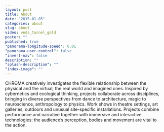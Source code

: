 ```yaml
---
layout: post
title: About
date: "2015-01-05"
categories: about
slug: about
video: veda_tunnel_gold
poster: ""
published: true
"panorama-longitude-speed": 0.01
"panorama-user-control": false
"invert-nav": false
description: ""
"splash-description": ""
"index-image": ""
---
```









<span class="chroma">CHRΘMA</span> creatively investigates the flexible relationship between the physical and the virtual, the real world and imagined ones. Inspired by cybernetics and ecological thinking, projects collaborate across disciplines, bringing in diverse perspectives from dance to architecture, magic to neuroscience, anthropology to physics. Work shows in theatre settings, art galleries, outdoors and unusual site-specific installations. Projects combine performance and narrative together with immersive and interactive technologies: the audience’s perception, bodies and movement are vital to the action.
